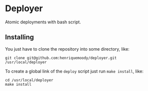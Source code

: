 Deployer
========

Atomic deployments with bash script.

Installing
----------

You just have to clone the repository into some directory, like:

    git clone git@github.com:henriquemoody/deployer.git /usr/local/deployer

To create a global link of the `deploy` script just run `make install`, like:
    
    cd /usr/local/deployer
    make install
